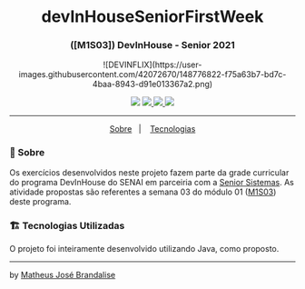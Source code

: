 <h1 align="center"> devInHouseSeniorFirstWeek </h1>
<h3 align="center">([M1S03]) DevInHouse - Senior 2021</h3>
<p align="center">
    ![DEVINFLIX](https://user-images.githubusercontent.com/42072670/148776822-f75a63b7-bd7c-4baa-8943-d91e013367a2.png)   
</p>
<p align="center">
    <p align="center">
    <img src="https://img.shields.io/badge/Status-Finalizado-green?style=for-the-badge"/>
    <a href="https://linktr.ee/matheusbrandalise">
    <img src="https://img.shields.io/badge/followme-linktree-yellowgreen?style=for-the-badge"/>
    <img src="https://img.shields.io/github/repo-size/matheusbrandalise/devInHouseSeniorFirstWeek?style=for-the-badge"/>
    <img src="https://img.shields.io/github/last-commit/matheusbrandalise/devInHouseSeniorFirstWeek?style=for-the-badge"/>
</p>

---
<p align="center">
  <a href="#about">Sobre</a>&nbsp;&nbsp;&nbsp;|&nbsp;&nbsp;&nbsp;
  <a href="#technologies">Tecnologias</a>
</p>

### 💬 Sobre <a name="about"></a>
Os exercícios desenvolvidos neste projeto fazem parte da grade curricular do programa DevInHouse do SENAI em parceiria com a <a href="https://www.senior.com.br/">Senior Sistemas</a>.
As atividade propostas são referentes a semana 03 do módulo 01 ([M1S03](docs/M1S03-Exercícios.pdf)) deste programa.

### 🏗️ Tecnologias Utilizadas <a name="tecnologies"></a>
O projeto foi inteiramente desenvolvido utilizando Java, como proposto.

---
by [Matheus José Brandalise](https://linktr.ee/matheusbrandalise) 
